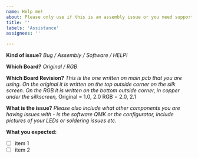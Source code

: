 ```yaml
---
name: Help me!
about: Please only use if this is an assembly issue or you need support
title: ''
labels: 'Assistance'
assignees: ''

---
```


**Kind of issue?**
_Bug / Assembly / Software / HELP!_

**Which Board?**
_Original / RGB_  

**Which Board Revision?**
_This is the one written on main pcb that you are using. 
On the original it is written on the top outside corner on the silk screen. 
On the RGB it is written on the bottom outside corner, in copper under the silkscreen,_
Original = 1.0, 2.0 
RGB =  2.0, 2.1

**What is the issue?**
_Please also include what other components you are having issues with - is the software QMK or the configurator, include pictures of your LEDs or soldering issues etc._


**What you expected:**

* [ ] item 1
* [ ] item 2
